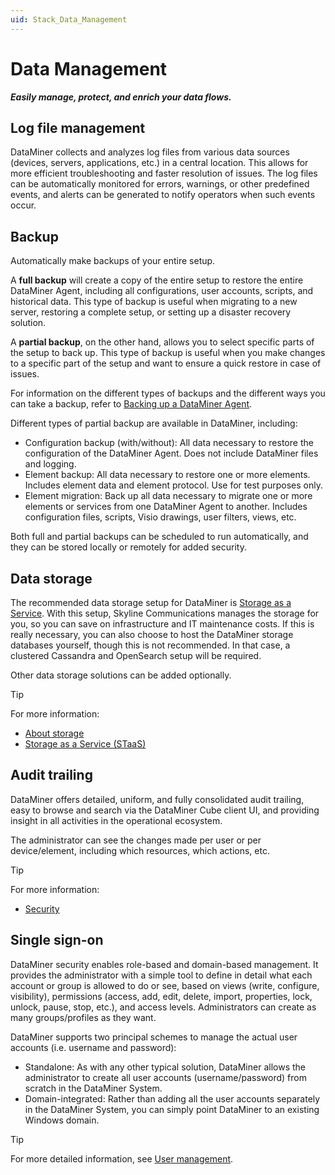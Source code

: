 ```yaml
---
uid: Stack_Data_Management
---
```


# Data Management

***Easily manage, protect, and enrich your data flows.***

## Log file management

DataMiner collects and analyzes log files from various data sources (devices, servers, applications, etc.) in a central location. This allows for more efficient troubleshooting and faster resolution of issues. The log files can be automatically monitored for errors, warnings, or other predefined events, and alerts can be generated to notify operators when such events occur.

## Backup

Automatically make backups of your entire setup.

A **full backup** will create a copy of the entire setup to restore the entire DataMiner Agent, including all configurations, user accounts, scripts, and historical data. This type of backup is useful when migrating to a new server, restoring a complete setup, or setting up a disaster recovery solution.

A **partial backup**, on the other hand, allows you to select specific parts of the setup to back up. This type of backup is useful when you make changes to a specific part of the setup and want to ensure a quick restore in case of issues.

For information on the different types of backups and the different ways you can take a backup, refer to [Backing up a DataMiner Agent](xref:Backing_up_a_DataMiner_Agent).

Different types of partial backup are available in DataMiner, including:

- Configuration backup (with/without): All data necessary to restore the configuration of the DataMiner Agent. Does not include DataMiner files and logging.
- Element backup: All data necessary to restore one or more elements. Includes element data and element protocol. Use for test purposes only.
- Element migration: Back up all data necessary to migrate one or more elements or services from one DataMiner Agent to another. Includes configuration files, scripts, Visio drawings, user filters, views, etc.

Both full and partial backups can be scheduled to run automatically, and they can be stored locally or remotely for added security.

## Data storage

The recommended data storage setup for DataMiner is [Storage as a Service](xref:DM_selfhosted_and_StaaS). With this setup, Skyline Communications manages the storage for you, so you can save on infrastructure and IT maintenance costs. If this is really necessary, you can also choose to host the DataMiner storage databases yourself, though this is not recommended. In that case, a clustered Cassandra and OpenSearch setup will be required.

Other data storage solutions can be added optionally.

> [!TIP]
> For more information:
>
> - [About storage](xref:About_storage)
> - [Storage as a Service (STaaS)](xref:STaaS)

## Audit trailing

DataMiner offers detailed, uniform, and fully consolidated audit trailing, easy to browse and search via the DataMiner Cube client UI, and providing insight in all activities in the operational ecosystem.

The administrator can see the changes made per user or per device/element, including which resources, which actions, etc.

> [!TIP]
> For more information:
>
> - [Security](xref:About_DMS_Security)

## Single sign-on

DataMiner security enables role-based and domain-based management. It provides the administrator with a simple tool to define in detail what each account or group is allowed to do or see, based on views (write, configure, visibility), permissions (access, add, edit, delete, import, properties, lock, unlock, pause, stop, etc.), and access levels. Administrators can create as many groups/profiles as they want.

DataMiner supports two principal schemes to manage the actual user accounts (i.e. username and password):

- Standalone: As with any other typical solution, DataMiner allows the administrator to create all user accounts (username/password) from scratch in the DataMiner System.
- Domain-integrated: Rather than adding all the user accounts separately in the DataMiner System, you can simply point DataMiner to an existing Windows domain.

> [!TIP]
> For more detailed information, see [User management](xref:User_management).
